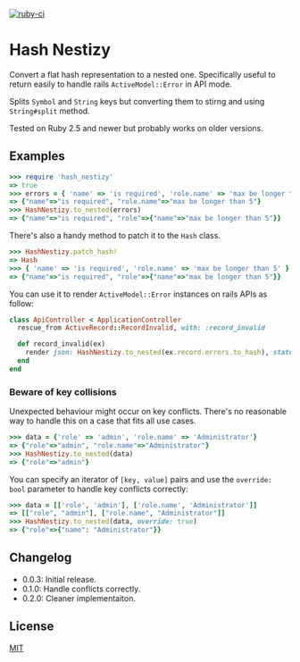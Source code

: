 [![ruby-ci](https://github.com/joaquinco/hash-nestizy/actions/workflows/ci.yml/badge.svg?branch=main)](https://github.com/joaquinco/hash-nestizy/actions/workflows/ci.yml)

Hash Nestizy
============

Convert a flat hash representation to a nested one. Specifically useful to return easily to handle rails `ActiveModel::Error` in API mode.

Splits `Symbol` and `String` keys but converting them to stirng and using
`String#split` method.

Tested on Ruby 2.5 and newer but probably works on older versions.

## Examples

```ruby
>>> require 'hash_nestizy'
=> true
>>> errors = { 'name' => 'is required', 'role.name' => 'max be longer than 5' }
=> {"name"=>"is required", "role.name"=>"max be longer than 5"}
>>> HashNestizy.to_nested(errors)
=> {"name"=>"is required", "role"=>{"name"=>"max be longer than 5"}}
```

There's also a handy method to patch it to the `Hash` class.

```ruby
>>> HashNestizy.patch_hash!
=> Hash
>>> { 'name' => 'is required', 'role.name' => 'max be longer than 5' }.nestizy
=> {"name"=>"is required", "role"=>{"name"=>"max be longer than 5"}}
```

You can use it to render `ActiveModel::Error` instances on rails APIs as follow:

```ruby
class ApiController < ApplicationController
  rescue_from ActiveRecord::RecordInvalid, with: :record_invalid

  def record_invalid(ex)
    render json: HashNestizy.to_nested(ex.record.errors.to_hash), status: :bad_request
  end
end
```

### Beware of key collisions

Unexpected behaviour might occur on key conflicts. There's no reasonable way
to handle this on a case that fits all use cases.

```ruby
>>> data = {'role' => 'admin', 'role.name' => 'Administrator'}
=> {"role"=>"admin", "role.name"=>"Administrator"}
>>> HashNestizy.to_nested(data)
=> {"role"=>"admin"}
```

You can specify an iterator of `[key, value]` pairs and use the `override: bool` parameter
to handle key conflicts correctly:

```ruby
>>> data = [['role', 'admin'], ['role.name', 'Administrator']]
=> [["role", "admin"], ["role.name", "Administrator"]]
>>> HashNestizy.to_nested(data, override: true)
=> {"role"=>{"name": "Administrator"}}

```

## Changelog

- 0.0.3: Initial release.
- 0.1.0: Handle conflicts correctly.
- 0.2.0: Cleaner implementaiton.

## License

[MIT](./LICENSE)
